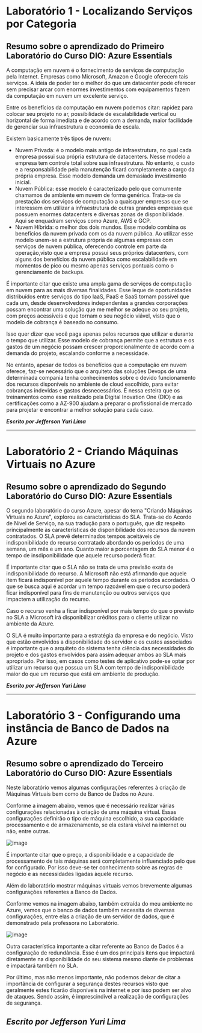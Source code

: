 # Laboratório 1 - Localizando Serviços por Categoria

## Resumo sobre o aprendizado do Primeiro Laboratório do Curso DIO: Azure Essentials

A computação em nuvem é o fornecimento de serviços de computação pela Internet. Empresas como Microsoft, Amazon e Google oferecem tais serviços. A ideia de poder ter o melhor do que um datacenter pode oferecer sem precisar arcar com enormes investimentos com equipamentos fazem da computação em nuvem um excelente serviço.

Entre os benefícios da computação em nuvem podemos citar: rapidez para colocar seu projeto no ar, possibilidade de escalabilidade vertical ou horizontal de forma imediata e de acordo com a demanda, maior facilidade de gerenciar sua infraestrutura e economia de escala.

Existem basicamente três tipos de nuvem:

- Nuvem Privada: é o modelo mais antigo de infraestrutura, no qual cada empresa possui sua própria estrutura de datacenters. Nesse modelo a empresa tem controle total sobre sua infraestrutura. No entanto, o custo e a responsabilidade pela manutenção ficará completamente a cargo da própria empresa. Esse modelo demanda um demasiado investimento inicial.
- Nuvem Pública: esse modelo é caracterizado pelo que comumente chamamos de ambiente em nuvem de forma genérica. Trata-se da prestação dos serviços de computação a quaisquer empresas que se interessem em utilizar a infraestrutura de outras grandes empresas que possuem enormes datacenters e diversas zonas de disponibilidade. Aqui se enquadram serviços como Azure, AWS e GCP.
- Nuvem Híbrida: o melhor dos dois mundos. Esse modelo combina os benefícios da nuvem privada com os da nuvem pública. Ao utilizar esse modelo unem-se a estrutura própria de algumas empresas com serviços de nuvem pública, oferecendo controle em parte da operação,visto que a empresa possui seus próprios datacenters, com alguns dos benefícios da nuvem pública como escalabilidade em momentos de pico ou mesmo apenas serviços pontuais como o gerenciamento de backups.

É importante citar que existe uma ampla gama de serviços de computação em nuvem para as mais diversas finalidades. Esse leque de oportunidades distribuídos entre serviços do tipo IaaS, PaaS e SaaS tornam possível que cada um, desde desenvolvedores independentes a grandes corporações possam encontrar uma solução que me melhor se adeque ao seu projeto, com preços acessíveis e que tornam o seu negócio viável, visto que o modelo de cobrança é baseado no consumo.

Isso quer dizer que você paga apenas pelos recursos que utilizar e durante o tempo que utilizar. Esse modelo de cobrança permite que a estrutura e os gastos de um negócio possam crescer proporcionalmente de acordo com a demanda do projeto, escalando conforme a necessidade.

No entanto, apesar de todos os benefícios que a computação em nuvem oferece, faz-se necessário que o arquiteto das soluções Devops de uma determinada compania tenha conhecimentos sobre o devido funcionamento dos recursos disponíveis no ambiente de cloud escolhido, para evitar cobranças indevidas e gastos desnecessários. É nessa esteira que os treinamentos como esse realizado pela Digital Inovation One (DIO) e as certificações como a AZ-900 ajudam a preparar o profissional de mercado para projetar e encontrar a melhor solução para cada caso.

___Escrito por Jefferson Yuri Lima___

---

# Laboratório 2 - Criando Máquinas Virtuais no Azure
## Resumo sobre o aprendizado do Segundo Laboratório do Curso DIO: Azure Essentials

O segundo laboratório do curso Azure, apesar do tema "Criando Máquinas Virtuais no Azure", explorou as características do SLA. Trata-se do Acordo de Nível de Serviço, na sua tradução para o português, que diz respeito principalmente às características de disponibilidade dos recursos da nuvem contratados. O SLA prevê determinados tempos aceitáveis de indisponibilidade do recurso contratado abordando os períodos de uma semana, um mês e um ano. Quanto maior a porcentagem do SLA menor é o tempo de insdiponibilidade que aquele recurso poderá ficar.

É importante citar que o SLA não se trata de uma previsão exata de indisponibilidade do recurso. A Microsoft não está afirmando que aquele item ficará indisponível por aquele tempo durante os períodos acordados. O que se busca aqui é acordar um tempo razoável em que o recurso poderá ficar indisponível para fins de manutenção ou outros serviços que impactem a utilização do recurso.

Caso o recurso venha a ficar indisponível por mais tempo do que o previsto no SLA a Microsoft irá disponibilizar créditos para o cliente utilizar no ambiente da Azure. 

O SLA é muito importante para a estratégia da empresa e do negócio. Visto que estão envolvidos a disponibilidade do servidor e os custos associados é importante que o arquiteto do sistema tenha ciência das necessidades do projeto e dos gastos envolvidos para assim adequar ambos ao SLA mais apropriado. Por isso, em casos como testes de aplicativo pode-se optar por utilizar um recurso que possua um SLA com tempo de indisponibilidade maior do que um recurso que está em ambiente de produção.


___Escrito por Jefferson Yuri Lima___

---

# Laboratório 3 - Configurando uma instância de Banco de Dados na Azure
## Resumo sobre o aprendizado do Terceiro Laboratório do Curso DIO: Azure Essentials

Neste laboratório vemos algumas configurações referentes à criação de Máquinas Virtuais bem como de Banco de Dados no Azure. 

Conforme a imagem abaixo, vemos que é necessário realizar várias configurações relacionadas à criação de uma máquina virtual. Essas configurações definirão o tipo de máquina escolhido, a sua capacidade processamento e de armazenamento, se ela estará visível na internet ou não, entre outras.

![image](https://github.com/user-attachments/assets/867c52de-9beb-4dca-b172-2130e22f96ec)

É importante citar que o preço, a disponibilidade e a capacidade de processamento de tais máquinas será completamente influenciado pelo que for configurado. Por isso deve-se ter conhecimento sobre as regras de negócio e as necessidades ligadas àquele recurso.

Além do laboratório mostrar máquinas virtuais vemos brevemente algumas configurações referentes a Banco de Dados.

Conforme vemos na imagem abaixo, também extraída do meu ambiente no Azure, vemos que o banco de dados também necessita de diversas configurações, entre elas a criação de um servidor de dados, que é demonstrado pela professora no Laboratório. 

![image](https://github.com/user-attachments/assets/8596bc4e-0eb7-4424-bf8a-25761ffdb4c3)

Outra característica importante a citar referente ao Banco de Dados é a configuração de redundância. Esse é um dos principais itens que impactará diretamente na disponibilidade do seu sistema mesmo diante de problemas e impactará também no SLA.

Por último, mas não menos importante, não podemos deixar de citar a importância de configurar a segurança destes recursos visto que geralmente estes ficarão disponíveis na internet e por isso podem ser alvo de ataques. Sendo assim, é imprescindível a realização de configurações de segurança.


___Escrito por Jefferson Yuri Lima___
---
